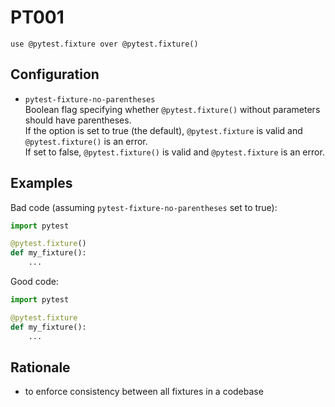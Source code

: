 # PT001

`use @pytest.fixture over @pytest.fixture()`

## Configuration

* `pytest-fixture-no-parentheses`  
Boolean flag specifying whether `@pytest.fixture()` without parameters
should have parentheses.  
If the option is set to true (the default), `@pytest.fixture` is valid
and `@pytest.fixture()` is an error.  
If set to false, `@pytest.fixture()` is valid and `@pytest.fixture` is
an error.

## Examples

Bad code (assuming `pytest-fixture-no-parentheses` set to true):

```python
import pytest

@pytest.fixture()
def my_fixture():
    ...
```

Good code:

```python
import pytest

@pytest.fixture
def my_fixture():
    ...
```

## Rationale

* to enforce consistency between all fixtures in a codebase
